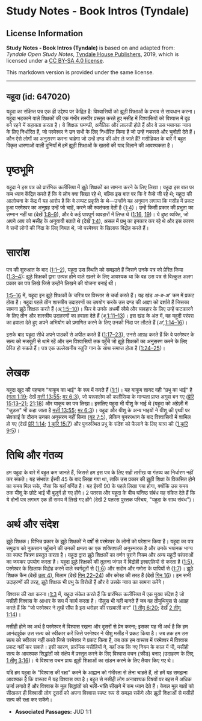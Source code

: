 # Study Notes - Book Intros (Tyndale)

## License Information

**Study Notes - Book Intros (Tyndale)** is based on and adapted from: _Tyndale Open Study Notes_, [Tyndale House Publishers](https://tyndaleopenresources.com/), 2019, which is licensed under a [CC BY-SA 4.0 license](https://creativecommons.org/licenses/by-sa/4.0/legalcode.en).

This markdown version is provided under the same license.



--------------------------------

## यहूदा (id: 647020)

यहूदा का संक्षिप्त पत्र एक ही उद्देश्य पर केंद्रित है: विश्वासियों को झूठी शिक्षाओं के प्रभाव से सावधान करना। यहूदा भटकाने वाले शिक्षकों की एक गंभीर तस्वीर प्रस्तुत करते हुए मसीह में विश्वासियों को विश्वास में दृढ़ बने रहने में सहायता करता है। ये शिक्षक घमण्डी, अनैतिक और लालची होते हैं और वे उस भयानक न्याय के लिए निर्धारित हैं, जो परमेश्वर ने उन सभी के लिए निर्धारित किया है जो उन्हें नकारते और चुनौती देते हैं। कौन ऐसे लोगों का अनुसरण करना चाहेगा जो उन्हें दण्ड की ओर ले जाते हैं? मसीहियत के बारे में बहुत विकृत धारणाओं वाली दुनियाँ में हमें झूठी शिक्षाओं के खतरों की याद दिलाने की आवश्यकता है।

पृष्ठभूमि
=========

यहूदा ने इस पत्र को प्रारंभिक कलीसिया में झूठे शिक्षकों का सामना करने के लिए लिखा। यहूदा इस बात पर कम ध्यान केंद्रित करते हैं कि ये लोग क्या सिखा रहे थे, बल्कि इस बात पर कि वे कैसे जी रहे थे; यहूदा की आलोचना के केंद्र में यह आरोप है कि वे लम्पट प्रकृति के थे—उन्होंने यह अनुमान लगाया कि मसीह में प्रकट हुआ परमेश्वर का अनुग्रह उन्हें जो चाहें, करने की स्वतंत्रता देती है ([1:4](https://ref.ly/Jude1:4))। उन्हें किसी प्रकार की प्रभुता का सम्मान नहीं था (देखें [1:8–9](https://ref.ly/Jude1:8-Jude1:9)), और वे कई पापपूर्ण व्यवहारों में लिप्त थे ([1:16](https://ref.ly/Jude1:16), [19](https://ref.ly/Jude1:19))। ये दुष्ट व्यक्ति, जो अपने आप को मसीह के अनुयायी बताते थे (देखें [1:4](https://ref.ly/Jude1:4)), असल में प्रभु का इनकार कर रहे थे और इस कारण वे सभी लोगों की निंदा के लिए नियत थे, जो परमेश्वर के खिलाफ विद्रोह करते हैं।

सारांश
======

पत्र की शुरुआत के बाद ([1:1–2](https://ref.ly/Jude1:1-Jude1:2)), यहूदा उस स्थिति को समझाते हैं जिसने उनके पत्र को प्रेरित किया ([1:3–4](https://ref.ly/Jude1:3-Jude1:4)): झूठे शिक्षकों द्वारा उत्पन्न होने वाले खतरे के लिए आवश्यक था कि वह उस पत्र से बिल्कुल अलग प्रकार का पत्र लिखे जिसे उन्होंने लिखने की योजना बनाई थी।

[1:5–16](https://ref.ly/Jude1:5-Jude1:16) में, यहूदा इन झूठे शिक्षकों के चरित्र पर विस्तार से चर्चा करते हैं। यह खंड *अ\-ब\-अ’* क्रम में प्रकट होता है। यहूदा पहले तीन शास्त्रीय उदाहरणों का उपयोग करके उस दण्ड की आज्ञा को दर्शाते हैं जिसका सामना झूठे शिक्षक करते हैं (*अ,*[1:5–10](https://ref.ly/Jude1:5-Jude1:10))। फिर वे उनके अधर्मी रवैये और व्यवहार के लिए उन्हें फटकारने के लिए तीन और शास्त्रीय उदाहरणों का हवाला देते हैं (*ब,*[1:11–13](https://ref.ly/Jude1:11-Jude1:13))। इस खंड के अंत में, वह यहूदी परंपरा का हवाला देते हुए अपने अभियोग को प्रमाणित करने के लिए उनकी निंदा पर लौटते हैं (*अ’,*[1:14–16](https://ref.ly/Jude1:14-Jude1:16))।

इसके बाद यहूदा सीधे अपने पाठकों से अपील करते हैं ([1:17–23](https://ref.ly/Jude1:17-Jude1:23)), उनसे आग्रह करते हैं कि वे परमेश्वर के सत्य को मजबूती से थामे रहें और उन विश्वासियों तक पहुँचें जो झूठे शिक्षकों का अनुसरण करने के लिए प्रेरित हो सकते हैं। पत्र एक उल्लेखनीय स्तुति गान के साथ समाप्त होता है ([1:24–25](https://ref.ly/Jude1:24-Jude1:25))।

लेखक
====

यहूदा खुद की पहचान "याकूब का भाई" के रूप में करते हैं ([1:1](https://ref.ly/Jude1:1))। यह याकूब शायद वही "प्रभु का भाई" है ([गला 1:19](https://ref.ly/Gal1:19); देखें [मत्ती 13:55;](https://ref.ly/Matt13:55) [मर 6:3](https://ref.ly/Mark6:3)), जो यरूशलेम की कलीसिया के मान्यता प्राप्त अगुवा बन गए ([प्रेरि 15:13–21](https://ref.ly/Acts15:13-Acts15:21); [21:18](https://ref.ly/Acts21:18)) और याकूब का पत्र लिखा। इसलिए यहूदा भी यीशु के भाई थे (यहूदा को अंग्रेज़ी में "जुडस" भी कहा जाता है [मत्ती 13:55;](https://ref.ly/Matt13:55) [मर 6:3](https://ref.ly/Mark6:3))। यहूदा और यीशु के अन्य भाइयों ने यीशु की पृथ्वी पर सेवकाई के दौरान उनका अनुसरण नहीं किया ([यूह 7:5](https://ref.ly/John7:5)), लेकिन पुनरुत्थान के बाद विश्वासियों में शामिल हो गए (देखें [प्रेरि 1:14](https://ref.ly/Acts1:14); [1 कुरि 15:7](https://ref.ly/1Cor15:7)) और पुनरुत्थित प्रभु के संदेश को फैलाने के लिए यात्रा की ([1 कुरि 9:5](https://ref.ly/1Cor9:5))।

तिथि और गंतव्य
==============

हम यहूदा के बारे में बहुत कम जानते हैं, जिससे हम इस पत्र के लिए सही तारीख या गंतव्य का निर्धारण नहीं कर सकते। यह संभवतः ईस्वी 45 के बाद लिखा गया था, ताकि उस प्रकार की झूठी शिक्षा के विकसित होने का समय मिल सके, जैसा कि यहाँ वर्णित है। यह ईस्वी 90 के पहले लिखा गया होगा, क्योंकि उस समय तक यीशु के छोटे भाई भी बुज़ुर्ग हो गए होंगे। 2 पतरस और यहूदा के बीच घनिष्ठ संबंध यह संकेत देते हैं कि ये दोनों पत्र लगभग एक ही समय में लिखे गए होंगे (देखें 2 पतरस पुस्तक परिचय, "यहूदा के साथ संबंध")।

अर्थ और संदेश
=============

झूठे शिक्षक। विभिन्न प्रकार के झूठे शिक्षकों ने वर्षों से परमेश्वर के लोगों को परेशान किया है। यहूदा का पत्र समुदाय को नुकसान पहुँचाने की उनकी क्षमता का एक शक्तिशाली अनुस्मारक है और उनके भयानक भाग्य का स्पष्ट चित्रण प्रस्तुत करता है। यहूदा द्वारा झूठे शिक्षकों का वर्णन पुराने नियम और अन्य यहूदी परंपराओं का जमकर उपयोग करता है। यहूदा झूठे शिक्षकों की तुलना जंगल में विद्रोही इस्राएलियों से करता है ([1:5](https://ref.ly/Jude1:5)), परमेश्वर के खिलाफ विद्रोह करने वाले स्वर्गदूतों से ([1:6](https://ref.ly/Jude1:6)) और सदोम और गमोरा के पापियों से ([1:7](https://ref.ly/Jude1:7))। झूठे शिक्षक कैन (देखें [उत्प 4](https://ref.ly/Gen4:1-Gen4:26)), बिलाम (देखें [गिन 22–24](https://ref.ly/Num22:1-Num24:25)) और कोरह की तरह हैं (देखें [गिन 16](https://ref.ly/Num16:1-Num16:50))। इन सभी उदाहरणों की तरह, झूठे शिक्षक भी प्रभु के विरोधी हैं और वे उसके न्याय का सामना करेंगे।

विश्वास की रक्षा करना।[1:3](https://ref.ly/Jude1:3) में, यहूदा संकेत करते हैं कि प्रारंभिक कलीसिया में एक मुख्य संदेश है जो मसीही विश्वास के आधार के रूप में कार्य करता है। पौलुस भी यही मानते हैं जब वह तीमुथियुस से आग्रह करते हैं कि “जो परमेश्वर ने तुम्हें सौंपा है इस धरोहर की रखवाली कर” ([1 तीमु 6:20](https://ref.ly/1Tim6:20); देखें [2 तीमु 1:14](https://ref.ly/2Tim1:14))।

मसीही होने का अर्थ है परमेश्वर में विश्वास रखना और दूसरों से प्रेम करना; इसका यह भी अर्थ है कि हम आनंदपूर्वक उस सत्य को स्वीकार करें जिसे परमेश्वर ने यीशु मसीह में प्रकट किया है। जब तक हम उस सत्य को स्वीकार नहीं करते जिसे परमेश्वर ने प्रकट किया है, तब तक हम वास्तव में परमेश्वर में विश्वास प्रकट नहीं कर सकते। इसी कारण, प्रारंभिक मसीहियों ने, यहाँ तक कि नए नियम के काल में भी, मसीही सत्य के आवश्यक सिद्धांतों को संक्षेप में प्रस्तुत करने के लिए विश्वास वचन (क्रीड) बनाए (उदाहरण के लिए, [1 तीमु 3:16](https://ref.ly/1Tim3:16))। ये विश्वास वचन प्रायः झूठी शिक्षाओं का खंडन करने के लिए तैयार किए गए थे।

यदि हम यहूदा के "विश्वास की रक्षा" करने के आह्वान को गंभीरता से लेना चाहते हैं, तो हमें यह समझना आवश्यक है कि वास्तव में यह विश्वास क्या है। बहुत से मसीही लोग अनावश्यक विषयों पर बहस में अधिक उर्जा लगाते हैं और विश्वास के मूल सिद्धांतों को भली\-भांति सीखने में कम ध्यान देते हैं। केवल मूल बातों को सीखकर ही विश्वासी लोग दूसरों को अपना विश्वास स्पष्ट रूप से समझा सकेंगे और झूठी शिक्षाओं से मसीही सत्य की रक्षा कर सकेंगे।

* **Associated Passages:** JUD 1:1

